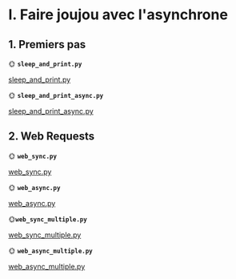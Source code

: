 
# I. Faire joujou avec l'asynchrone

## 1. Premiers pas

🌞 **`sleep_and_print.py`**

[sleep_and_print.py](python/sleep_and_print.py)

🌞 **`sleep_and_print_async.py`**

[sleep_and_print_async.py](python/sleep_and_print_async.py)

## 2. Web Requests

🌞 **`web_sync.py`**

[web_sync.py](python/web_sync.py)

🌞 **`web_async.py`**

[web_async.py](python/web_async.py)

🌞**`web_sync_multiple.py`**

[web_sync_multiple.py](python/web_sync_multiple.py)

🌞 **`web_async_multiple.py`**

[web_async_multiple.py](python/web_async_multiple.py)
